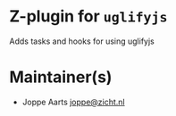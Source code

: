 # Z-plugin for `uglifyjs`

Adds tasks and hooks for using uglifyjs

# Maintainer(s)
* Joppe Aarts <joppe@zicht.nl>
